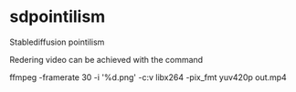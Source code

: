 # sdpointilism
Stablediffusion pointilism

Redering video can be achieved with the command

ffmpeg -framerate 30 -i '%d.png' -c:v libx264 -pix_fmt yuv420p out.mp4
